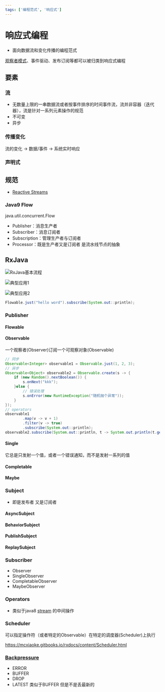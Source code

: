 ```yaml
---
tags: ['编程范式', '响应式']
---
```


# 响应式编程

- 面向数据流和变化传播的编程范式

[观察者模式](/软件工程/设计模式/行为模式.md#观察者)、事件驱动、发布订阅等都可以被归类到响应式编程

## 要素

### 流

- 无数量上限的一串数据流或者按事件排序的时间事件流，流并非容器（迭代器），流是针对一系列元素操作的规范
- 不可变
- 异步

### 传播变化

流的变化 -> 数据/事件 -> 系统实时响应

### 声明式

## 规范

- [Reactive Streams](https://www.reactive-streams.org/)

### Java9 Flow

java.util.concurrent.Flow

- Publisher：消息生产者
- Subscriber：消息订阅者
- Subscription：管理生产者与订阅者
- Processor：既是生产者又是订阅者 是流水线节点的抽象

## RxJava

![RxJava基本流程](/assets/屏幕截图%202021-11-25%20214826.png)

![典型应用1](/assets/屏幕截图%202021-11-25%20222437.png)

![典型应用2](/assets/屏幕截图%202021-11-25%20222448.png)

```java
Flowable.just("hello word").subscribe(System.out::println);
```

### Publisher

#### Flowable
#### Observable

一个观察者(Observer)订阅一个可观察对象(Observable)

```java
// 同步
Observable<Integer> observable1 = Observable.just(1, 2, 3);
// 异步
Observable<Object> observable2 = Observable.create(s -> {
    if (new Random().nextBoolean()) {
        s.onNext("kkk");
    }else {
        // 错误处理
        s.onError(new RuntimeException("随机抛个异常"));
    }
});
// operators
observable1
        .map(v -> v + 1)
        .filter(v -> true)
        .subscribe(System.out::println);
observable2.subscribe(System.out::println, t -> System.out.println(t.getMessage()));
```

#### Single

它总是只发射一个值，或者一个错误通知，而不是发射一系列的值

#### Completable
#### Maybe

### Subject

- 即是发布者 又是订阅者

#### AsyncSubject
#### BehaviorSubject
#### PublishSubject
#### ReplaySubject

### Subscriber

- Observer
- SingleObserver
- CompletableObserver
- MaybeObserver

### Operators

- 类似于java8 [stream](/编程语言/JAVA/高级/Stream流.md#流的方法) 的中间操作

### Scheduler

可以指定操作符（或者特定的Observable）在特定的调度器(Scheduler)上执行

<https://mcxiaoke.gitbooks.io/rxdocs/content/Scheduler.html>

### [Backpressure](https://github.com/ReactiveX/RxJava/wiki/Backpressure-(2.0))

- ERROR
- BUFFER
- DROP
- LATEST 类似于BUFFER 但是不是丢最新的
